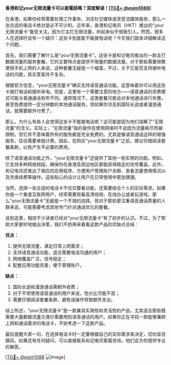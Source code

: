 **香港和记your无限流量卡可以接電話嗎？深度解读！[[TG💪+ @esim1088](https://t.me/s/esim1088)]**

在香港，如果你经常需要处理工作事务、浏览社交媒体或享受流媒体服务，那么一张合适的电话卡绝对是必不可少的。近年来，香港和记电讯（HKT）推出的“your无限流量卡”备受关注，因为它主打无限流量，听起来似乎很吸引人。然而，很多人在选择时会有一个疑问：这张卡到底能不能接电话呢？今天我们就来详细解读这个问题。

首先，我们需要了解什么是“your无限流量卡”。这张卡是和记电讯推出的一款主打数据流量的服务套餐，它的主要特点是提供不限量的数据流量。对于那些需要频繁使用手机上网的人来说，这种套餐无疑是一个福音。不过，关于它是否支持接听电话的问题，其实答案并不复杂。

根据官方信息，“your无限流量卡”确实支持语音通话功能。这意味着你可以用这张卡拨打电话和接听来电。但是，这里有一个需要注意的地方——语音通话的资费模式可能与普通通话有所不同。通常情况下，这类套餐可能会对本地通话进行优惠，甚至免费提供一定分钟数的本地通话服务。但如果你涉及到国际长途或者漫游通话，就需要额外付费了。

那么，为什么有些人会觉得这张卡不能接电话呢？这可能是因为他们误解了“无限流量”的含义。实际上，“无限流量”指的是你在使用网络时不会因为流量耗尽而被限制，但它并不意味着所有的服务都是完全免费的。尤其是像语音通话这样的增值服务，往往需要单独计费。因此，在购买“your无限流量卡”之前，建议仔细阅读套餐条款，以免产生不必要的费用。

除了语音通话功能之外，“your无限流量卡”还提供了其他一些实用的功能。例如，它支持多种网络频段，确保你在香港及周边地区都能获得稳定的信号覆盖。此外，和记电讯还推出了相应的应用程序，方便用户管理账户余额、查看流量使用情况以及充值续费等操作。这些贴心的设计让用户在日常使用中更加便捷。

当然，选择一张合适的电话卡不仅仅要看功能，还需要结合个人的实际需求。如果你是一个重度互联网用户，经常需要观看高清视频、在线办公或者玩游戏，那么“your无限流量卡”无疑是一个不错的选择。但对于那些更注重语音通话质量的人群来说，可能需要考虑其他专门针对通话优化的套餐。

说到这里，相信不少读者已经对“your无限流量卡”有了初步的认识。不过，为了帮助大家更好地做出决策，我们不妨再来看看这款产品的优缺点总结：

**优点：**
1. 提供无限流量，满足日常上网需求；
2. 支持语音通话功能，适合需要电话沟通的用户；
3. 网络覆盖广泛，信号稳定；
4. 配套应用功能完善，便于管理账户。

**缺点：**
1. 国际长途和漫游通话需额外收费；
2. 对于不常使用语音通话的用户来说，性价比可能不高；
3. 需要仔细阅读套餐条款，避免误操作导致额外支出。

综上所述，“your无限流量卡”是一款兼具实用性和灵活性的产品，尤其适合那些既需要大量数据流量又偶尔需要用到语音通话的用户。如果你正在寻找一款能够兼顾上网和通话需求的电话卡，不妨考虑一下这款产品。

最后提醒大家一句，在选择电话卡时一定要根据自己的实际需求来决定，切勿盲目跟风。如果还有任何疑问，可以直接联系和记电讯客服咨询，他们会为你提供专业的解答。

[[TG💪+ @esim1088](https://t.me/s/esim1088) ![Image](https://i.postimg.cc/4NQfJmqS/Snipaste-2025-05-13-00-14-12.png)]